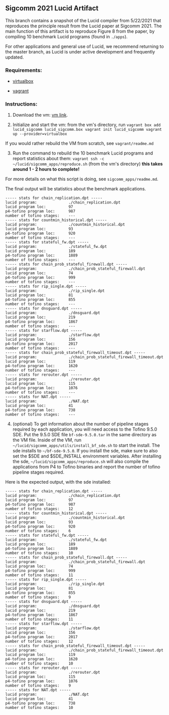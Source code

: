 ## Sigcomm 2021 Lucid Artifact

This branch contains a snapshot of the Lucid compiler from 5/22/2021 that reproduces the principle result from the Lucid paper at Sigcomm 2021. The main function of this artifact is to reproduce Figure 8 from the paper, by compiling 10 benchmark Lucid programs (found in ``./apps``).

For other applications and general use of Lucid, we recommend returning to the master branch, as Lucid is under active development and frequently updated. 

### Requirements: 

  - [virtualbox](https://www.virtualbox.org)
  
  - [vagrant](https://www.vagrantup.com)

### Instructions: 

1. Download the vm: [vm link]( ). 

2. Initialize and start the vm: from the vm's directory, run
``
vagrant box add lucid_sigcomm lucid_sigcomm.box
vagrant init lucid_sigcomm
vagrant up --provider=virtualbox
``

If you would rather rebuild the VM from scratch, see ``vagrant/readme.md``

3. Run the command to rebuild the 10 benchmark Lucid programs and report statistics about them: ``vagrant ssh -c ~/lucid/sigcomm_apps/reproduce.sh`` (from the vm's directory) **this takes around 1 - 2 hours to complete!**

For more details on what this script is doing, see ``sigcomm_apps/readme.md``.

The final output will be statistics about the benchmark applications. 

```
----- stats for chain_replication.dpt -----
lucid program:              ./chain_replication.dpt
lucid program loc:          97
p4-tofino program loc:      987
number of tofino stages:    ---
----- stats for countmin_historical.dpt -----
lucid program:              ./countmin_historical.dpt
lucid program loc:          93
p4-tofino program loc:      920
number of tofino stages:    ---
----- stats for stateful_fw.dpt -----
lucid program:              ./stateful_fw.dpt
lucid program loc:          189
p4-tofino program loc:      1889
number of tofino stages:    ---
----- stats for chain_prob_stateful_firewall.dpt -----
lucid program:              ./chain_prob_stateful_firewall.dpt
lucid program loc:          74
p4-tofino program loc:      999
number of tofino stages:    ---
----- stats for rip_single.dpt -----
lucid program:              ./rip_single.dpt
lucid program loc:          81
p4-tofino program loc:      855
number of tofino stages:    ---
----- stats for dnsguard.dpt -----
lucid program:              ./dnsguard.dpt
lucid program loc:          219
p4-tofino program loc:      1867
number of tofino stages:    ---
----- stats for starflow.dpt -----
lucid program:              ./starflow.dpt
lucid program loc:          156
p4-tofino program loc:      2017
number of tofino stages:    ---
----- stats for chain_prob_stateful_firewall_timeout.dpt -----
lucid program:              ./chain_prob_stateful_firewall_timeout.dpt
lucid program loc:          119
p4-tofino program loc:      1620
number of tofino stages:    ---
----- stats for rerouter.dpt -----
lucid program:              ./rerouter.dpt
lucid program loc:          115
p4-tofino program loc:      1076
number of tofino stages:    ---
----- stats for NAT.dpt -----
lucid program:              ./NAT.dpt
lucid program loc:          41
p4-tofino program loc:      738
number of tofino stages:    ---
```

4. (optional) To get information about the number of pipeline stages required by each application, you will need access to the Tofino 9.5.0 SDE. Put the 9.5.0 SDE file ``bf-sde-9.5.0.tar`` in the same directory as the VM file. Inside of the VM, run ``~/lucid/sigcomm_apps/utils/install_bf_sde.sh`` to start the install. The sde installs to ``~/bf-sde-9.5.0``. If you install the sde, make sure to also set the $SDE and $SDE_INSTALL environment variables. After installing the sde, ``~/lucid/sigcomm_apps/reproduce.sh`` will also compile the applications from P4 to Tofino binaries and report the number of tofino pipeline stages required.

Here is the expected output, with the sde installed: 

```
----- stats for chain_replication.dpt -----
lucid program:              ./chain_replication.dpt
lucid program loc:          97
p4-tofino program loc:      987
number of tofino stages:    12
----- stats for countmin_historical.dpt -----
lucid program:              ./countmin_historical.dpt
lucid program loc:          93
p4-tofino program loc:      920
number of tofino stages:    6
----- stats for stateful_fw.dpt -----
lucid program:              ./stateful_fw.dpt
lucid program loc:          189
p4-tofino program loc:      1889
number of tofino stages:    10
----- stats for chain_prob_stateful_firewall.dpt -----
lucid program:              ./chain_prob_stateful_firewall.dpt
lucid program loc:          74
p4-tofino program loc:      999
number of tofino stages:    11
----- stats for rip_single.dpt -----
lucid program:              ./rip_single.dpt
lucid program loc:          81
p4-tofino program loc:      855
number of tofino stages:    9
----- stats for dnsguard.dpt -----
lucid program:              ./dnsguard.dpt
lucid program loc:          219
p4-tofino program loc:      1867
number of tofino stages:    11
----- stats for starflow.dpt -----
lucid program:              ./starflow.dpt
lucid program loc:          156
p4-tofino program loc:      2017
number of tofino stages:    12
----- stats for chain_prob_stateful_firewall_timeout.dpt -----
lucid program:              ./chain_prob_stateful_firewall_timeout.dpt
lucid program loc:          119
p4-tofino program loc:      1620
number of tofino stages:    10
----- stats for rerouter.dpt -----
lucid program:              ./rerouter.dpt
lucid program loc:          115
p4-tofino program loc:      1076
number of tofino stages:    9
----- stats for NAT.dpt -----
lucid program:              ./NAT.dpt
lucid program loc:          41
p4-tofino program loc:      738
number of tofino stages:    10
```